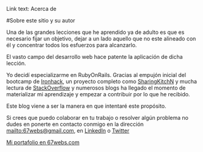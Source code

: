 Link text: Acerca de

#Sobre este sitio y su autor

Una de las grandes lecciones que he aprendido ya de adulto es que es necesario fijar un objetivo, dejar a un lado aquello que no este alineado con él y concentrar todos los esfuerzos para alcanzarlo.

El vasto campo del desarrollo web hace patente la aplicación de dicha lección.

Yo decidí especializarme en RubyOnRails. Gracias al empujón inicial del bootcamp de [Ironhack](http://ironhack.com), un proyecto completo como [SharingKitchN](http://sharingkitchn.com) y mucha lectura de [StackOverflow](http://stackoverflow.com/) y numerosos blogs ha llegado el momento de materializar mi aprendizaje y empezar a contribuir por lo que he recibido.

Este blog viene a ser la manera en que intentaré este propósito.

Si crees que puedo colaborar en tu trabajo o resolver algún problema no dudes en ponerte en contacto conmigo en la dirección <mailto:67webs@gmail.com>, en [LinkedIn](https://es.linkedin.com/in/alfredorocamas) o [Twitter](https://twitter.com/AlfredoRocaMas)

[Mi portafolio en 67webs.com](http://67webs.com)

